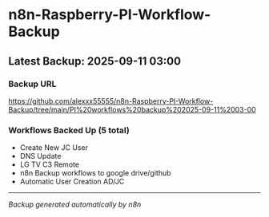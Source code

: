# n8n-Raspberry-PI-Workflow-Backup

## Latest Backup: 2025-09-11 03:00

### Backup URL
https://github.com/alexxx55555/n8n-Raspberry-PI-Workflow-Backup/tree/main/PI%20workflows%20backup%202025-09-11%2003-00

### Workflows Backed Up (5 total)
- Create New JC User
- DNS Update
- LG TV C3 Remote
- n8n Backup workflows to google drive/github
- Automatic User Creation AD/JC

---
*Backup generated automatically by n8n*